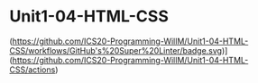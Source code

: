 # Unit1-04-HTML-CSS
(https://github.com/ICS20-Programming-WillM/Unit1-04-HTML-CSS/workflows/GitHub's%20Super%20Linter/badge.svg)](https://github.com/ICS20-Programming-WillM/Unit1-04-HTML-CSS/actions)

